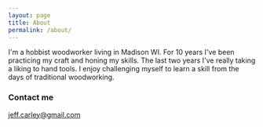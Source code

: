 ```yaml
---
layout: page
title: About
permalink: /about/
---
```


I'm a hobbist woodworker living in Madison WI.  For 10 years I've been
practicing my craft and honing my skills.  The last two years I've really
taking a liking to hand tools.  I enjoy challenging myself to learn a skill
from the days of traditional woodworking.


### Contact me

[jeff.carley@gmail.com](mailto:jeff.carley@gmail.com)
